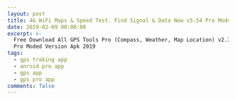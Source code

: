 ```yaml
---
layout: post
title: 4G WiFi Maps & Speed Test. Find Signal & Data Now v5.54 Pro Moded Version 2019
date: 2019-02-09 00:00:00
excerpt: >-
  Free Download All GPS Tools Pro (Compass, Weather, Map Location) v2.3 Unlocked
  Pro Moded Version Apk 2019
tags:
  - gps traking app
  - anroid pro app
  - gps app
  - gps pro app
comments: false
---
```

